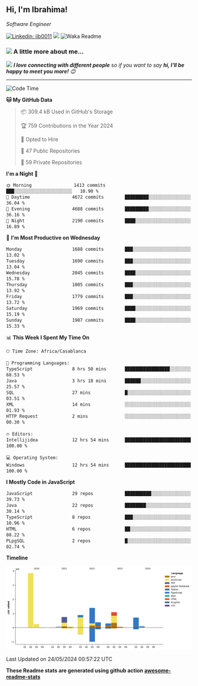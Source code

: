 <h2>Hi, I'm Ibrahima! </h2>
<p><em>Software Engineer 
</em></p>


[![Linkedin: iib0011](https://img.shields.io/badge/-iib0011-blue?style=flat-square&logo=Linkedin&logoColor=white&link=https://www.linkedin.com/in/iib0011/)](https://www.linkedin.com/in/iib0011/)
![](https://visitor-badge.glitch.me/badge?page_id=iib0011)
![Waka Readme](https://github.com/iib0011/iib0011/workflows/Waka%20Readme/badge.svg)


### <img src="https://media.giphy.com/media/VgCDAzcKvsR6OM0uWg/giphy.gif" width="50"> A little more about me...  


<img src="https://media.giphy.com/media/LnQjpWaON8nhr21vNW/giphy.gif" width="60"> <em><b>I love connecting with different people</b> so if you want to say <b>hi, I'll be happy to meet you more!</b> 😊</em>

---
<!--START_SECTION:waka-->
![Code Time](http://img.shields.io/badge/Code%20Time-3%2C342%20hrs%2014%20mins-blue)

**🐱 My GitHub Data** 

> 📦 309.4 kB Used in GitHub's Storage 
 > 
> 🏆 759 Contributions in the Year 2024
 > 
> 💼 Opted to Hire
 > 
> 📜 47 Public Repositories 
 > 
> 🔑 59 Private Repositories 
 > 
**I'm a Night 🦉** 

```text
🌞 Morning                1413 commits        ███░░░░░░░░░░░░░░░░░░░░░░   10.90 % 
🌆 Daytime                4672 commits        █████████░░░░░░░░░░░░░░░░   36.04 % 
🌃 Evening                4688 commits        █████████░░░░░░░░░░░░░░░░   36.16 % 
🌙 Night                  2190 commits        ████░░░░░░░░░░░░░░░░░░░░░   16.89 % 
```
📅 **I'm Most Productive on Wednesday** 

```text
Monday                   1688 commits        ███░░░░░░░░░░░░░░░░░░░░░░   13.02 % 
Tuesday                  1690 commits        ███░░░░░░░░░░░░░░░░░░░░░░   13.04 % 
Wednesday                2045 commits        ████░░░░░░░░░░░░░░░░░░░░░   15.78 % 
Thursday                 1805 commits        ███░░░░░░░░░░░░░░░░░░░░░░   13.92 % 
Friday                   1779 commits        ███░░░░░░░░░░░░░░░░░░░░░░   13.72 % 
Saturday                 1969 commits        ████░░░░░░░░░░░░░░░░░░░░░   15.19 % 
Sunday                   1987 commits        ████░░░░░░░░░░░░░░░░░░░░░   15.33 % 
```


📊 **This Week I Spent My Time On** 

```text
🕑︎ Time Zone: Africa/Casablanca

💬 Programming Languages: 
TypeScript               8 hrs 50 mins       █████████████████░░░░░░░░   68.53 % 
Java                     3 hrs 18 mins       ██████░░░░░░░░░░░░░░░░░░░   25.57 % 
SQL                      27 mins             █░░░░░░░░░░░░░░░░░░░░░░░░   03.51 % 
XML                      14 mins             ░░░░░░░░░░░░░░░░░░░░░░░░░   01.93 % 
HTTP Request             2 mins              ░░░░░░░░░░░░░░░░░░░░░░░░░   00.30 % 

🔥 Editors: 
Intellijidea             12 hrs 54 mins      █████████████████████████   100.00 % 

💻 Operating System: 
Windows                  12 hrs 54 mins      █████████████████████████   100.00 % 
```

**I Mostly Code in JavaScript** 

```text
JavaScript               29 repos            ██████████░░░░░░░░░░░░░░░   39.73 % 
Java                     22 repos            ████████░░░░░░░░░░░░░░░░░   30.14 % 
TypeScript               8 repos             ███░░░░░░░░░░░░░░░░░░░░░░   10.96 % 
HTML                     6 repos             ██░░░░░░░░░░░░░░░░░░░░░░░   08.22 % 
PLpgSQL                  2 repos             █░░░░░░░░░░░░░░░░░░░░░░░░   02.74 % 
```



**Timeline**

![Lines of Code chart](https://raw.githubusercontent.com/iib0011/iib0011/master/assets/bar_graph.png)


 Last Updated on 24/05/2024 00:57:22 UTC
<!--END_SECTION:waka-->

**These Readme stats are generated using github action [awesome-readme-stats](https://github.com/iib0011/waka-readme-stats)**
